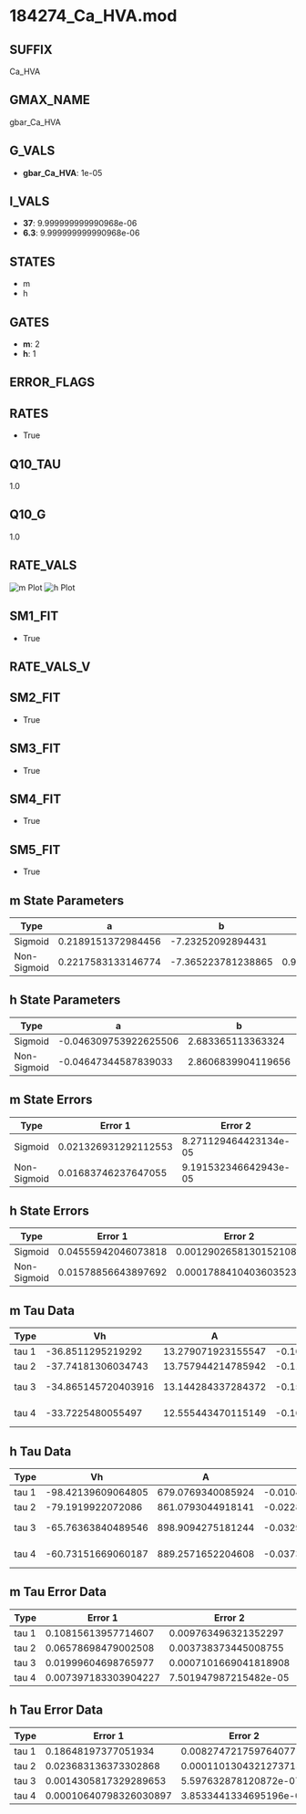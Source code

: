 # 184274_Ca_HVA.mod

## SUFFIX

Ca_HVA

## GMAX_NAME

gbar_Ca_HVA

## G_VALS

- **gbar_Ca_HVA**: 1e-05

## I_VALS

- **37**: 9.999999999990968e-06
- **6.3**: 9.999999999990968e-06

## STATES

- m
- h

## GATES

- **m**: 2
- **h**: 1

## ERROR_FLAGS


## RATES

- True

## Q10_TAU

1.0

## Q10_G

1.0

## RATE_VALS

![m Plot](/Users/pbozelos/Dropbox/icg-Chai-Panos/supermodels/output_markdown_files/Ca/184274_Ca_HVA.mod/images/m.png)
![h Plot](/Users/pbozelos/Dropbox/icg-Chai-Panos/supermodels/output_markdown_files/Ca/184274_Ca_HVA.mod/images/h.png)

## SM1_FIT

- True

## RATE_VALS_V

## SM2_FIT

- True

## SM3_FIT

- True

## SM4_FIT

- True

## SM5_FIT

- True

## m State Parameters

| Type | a | b | c | d |
| --- | --- | --- | --- | --- |
| Sigmoid | 0.2189151372984456 | -7.23252092894431 |
| Non-Sigmoid | 0.2217583133146774 | -7.365223781238865 | 0.9953465536362626 | -0.003968534051815798 |

## h State Parameters

| Type | a | b | c | d |
| --- | --- | --- | --- | --- |
| Sigmoid | -0.046309753922625506 | 2.683365113363324 |
| Non-Sigmoid | -0.04647344587839033 | 2.8606839904119656 | 1.0370837631995586 | 0.018512994572378493 |

## m State Errors

| Type | Error 1 | Error 2 | Error 3 |
| --- | --- | --- | --- |
| Sigmoid | 0.021326931292112553 | 8.271129464423134e-05 | 0.013863540548506149 |
| Non-Sigmoid | 0.01683746237647055 | 9.191532346642943e-05 | 0.010945167834646496 |

## h State Errors

| Type | Error 1 | Error 2 | Error 3 |
| --- | --- | --- | --- |
| Sigmoid | 0.04555942046073818 | 0.0012902658130152108 | 0.029550982242012313 |
| Non-Sigmoid | 0.01578856643897692 | 0.00017884104036035233 | 0.010240859996608462 |

## m Tau Data

| Type | Vh | A | b1 | b2 | c1 | c2 | d1 | d2 | e1 | e2 |
| --- | --- | --- | --- | --- | --- | --- | --- | --- | --- | --- |
| tau 1 | -36.8511295219292 | 13.279071923155547 | -0.102785292555332 | -0.07015904581608917 |
| tau 2 | -37.74181306034743 | 13.757944214785942 | -0.11271072192575714 | 0.0006250508020106382 | -0.08842403671784865 | -0.0005324942933441846 |
| tau 3 | -34.865145720403916 | 13.144284337284372 | -0.15389870256289126 | 0.002356817562902705 | -1.2642861739908113e-05 | -0.0769061552990111 | -0.0006428304836837477 | -6.8330279779280785e-06 |
| tau 4 | -33.7225480055497 | 12.555443470115149 | -0.16833595298192586 | 0.0033355009809311565 | -3.125171590224612e-05 | 1.0413670505861938e-07 | -0.06780559718107403 | -0.0005595440911177457 | -1.2971083276410863e-05 | -1.0040501588932917e-07 |

## h Tau Data

| Type | Vh | A | b1 | b2 | c1 | c2 | d1 | d2 | e1 | e2 |
| --- | --- | --- | --- | --- | --- | --- | --- | --- | --- | --- |
| tau 1 | -98.42139609064805 | 679.0769340085924 | -0.010415327283418128 | -0.0635952640268705 |
| tau 2 | -79.1919922072086 | 861.0793044918141 | -0.022831018552768655 | 7.578143451597517e-05 | -0.03746476152093927 | -0.00034478310008858194 |
| tau 3 | -65.76363840489546 | 898.9094275181244 | -0.032919626633557644 | 0.0002117951401098324 | -4.655860540840246e-07 | -0.03143160916673776 | -0.0002679307032870918 | -2.4227964449928803e-06 |
| tau 4 | -60.73151669060187 | 889.2571652204608 | -0.03739936830155835 | 0.00030876454867502924 | -1.1630811577631732e-06 | 1.6759112124229934e-09 | -0.030291103561177795 | -0.00029820725724895715 | -3.0936489527133708e-06 | -9.20552732906987e-09 |

## m Tau Error Data

| Type | Error 1 | Error 2 | Error 3 |
| --- | --- | --- | --- |
| tau 1 | 0.10815613957714607 | 0.009763496321352297 | 0.07364623135997554 |
| tau 2 | 0.06578698479002508 | 0.003738373445008755 | 0.04479600992845665 |
| tau 3 | 0.01999604698765977 | 0.0007101669041818908 | 0.013615810517050925 |
| tau 4 | 0.007397183303904227 | 7.501947987215482e-05 | 0.005036927863192637 |

## h Tau Error Data

| Type | Error 1 | Error 2 | Error 3 |
| --- | --- | --- | --- |
| tau 1 | 0.18648197377051934 | 0.008274721759764077 | 0.05602735985375448 |
| tau 2 | 0.023683136373302868 | 0.00011013043212737138 | 0.007115452379785728 |
| tau 3 | 0.0014305817329289653 | 5.597632878120872e-07 | 0.00042980946592538634 |
| tau 4 | 0.00010640798326030897 | 3.8533441334695196e-09 | 3.1969622848233166e-05 |

